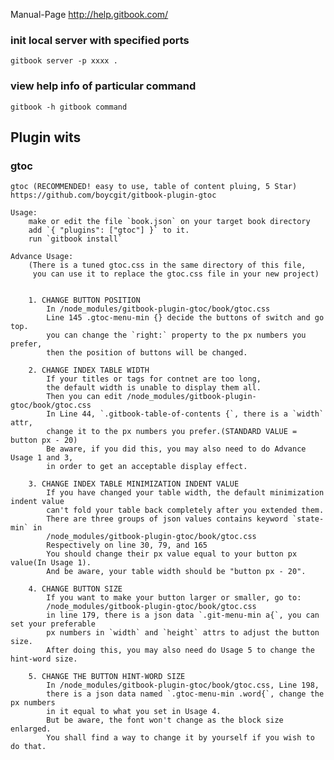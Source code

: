Manual-Page
    http://help.gitbook.com/

### init local server with specified ports
    gitbook server -p xxxx .

### view help info of particular command
    gitbook -h gitbook command


## Plugin wits

### gtoc
    gtoc (RECOMMENDED! easy to use, table of content pluing, 5 Star)
    https://github.com/boycgit/gitbook-plugin-gtoc

    Usage:
        make or edit the file `book.json` on your target book directory
        add `{ "plugins": ["gtoc"] }` to it.
        run `gitbook install`

    Advance Usage:
        (There is a tuned gtoc.css in the same directory of this file,
         you can use it to replace the gtoc.css file in your new project)


        1. CHANGE BUTTON POSITION
            In /node_modules/gitbook-plugin-gtoc/book/gtoc.css
            Line 145 .gtoc-menu-min {} decide the buttons of switch and go top.
            you can change the `right:` property to the px numbers you prefer,
            then the position of buttons will be changed.

        2. CHANGE INDEX TABLE WIDTH
            If your titles or tags for contnet are too long,
            the default width is unable to display them all.
            Then you can edit /node_modules/gitbook-plugin-gtoc/book/gtoc.css
            In Line 44, `.gitbook-table-of-contents {`, there is a `width` attr,
            change it to the px numbers you prefer.(STANDARD VALUE = button px - 20)
            Be aware, if you did this, you may also need to do Advance Usage 1 and 3,
            in order to get an acceptable display effect.

        3. CHANGE INDEX TABLE MINIMIZATION INDENT VALUE
            If you have changed your table width, the default minimization indent value
            can't fold your table back completely after you extended them.
            There are three groups of json values contains keyword `state-min` in
            /node_modules/gitbook-plugin-gtoc/book/gtoc.css
            Respectively on line 30, 79, and 165
            You should change their px value equal to your button px value(In Usage 1).
            And be aware, your table width should be "button px - 20".

        4. CHANGE BUTTON SIZE
            If you want to make your button larger or smaller, go to:
            /node_modules/gitbook-plugin-gtoc/book/gtoc.css
            in line 179, there is a json data `.git-menu-min a{`, you can set your preferable
            px numbers in `width` and `height` attrs to adjust the button size.
            After doing this, you may also need do Usage 5 to change the hint-word size.

        5. CHANGE THE BUTTON HINT-WORD SIZE
            In /node_modules/gitbook-plugin-gtoc/book/gtoc.css, Line 198,
            there is a json data named `.gtoc-menu-min .word{`, change the px numbers
            in it equal to what you set in Usage 4.
            But be aware, the font won't change as the block size enlarged.
            You shall find a way to change it by yourself if you wish to do that.

